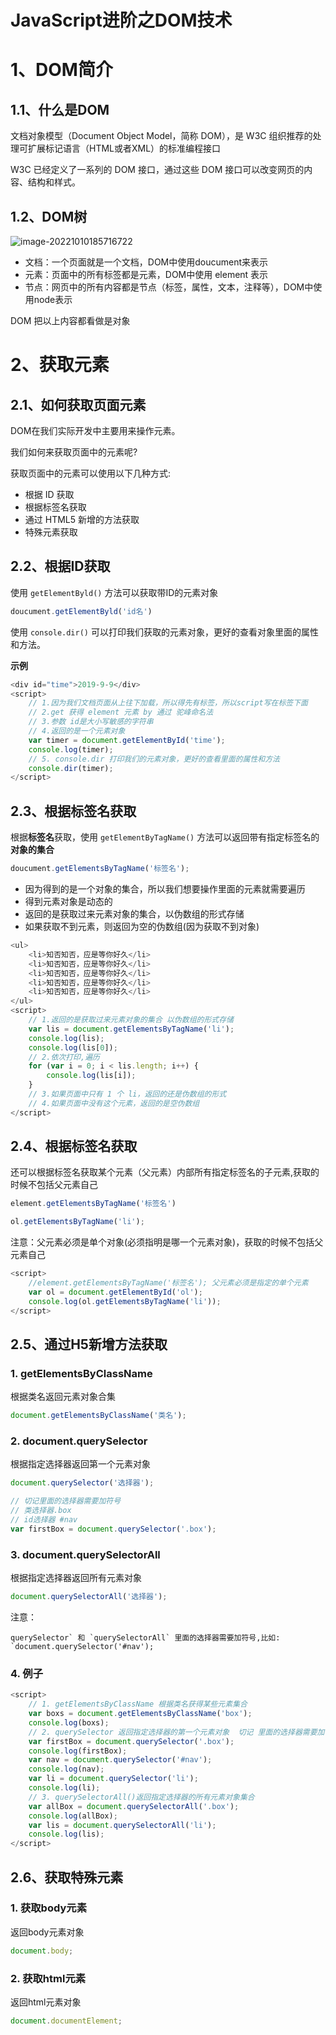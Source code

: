 # JavaScript进阶之DOM技术

# 1、DOM简介

## 1.1、什么是DOM

文档对象模型（Document Object Model，简称 DOM），是 W3C 组织推荐的处理可扩展标记语言（HTML或者XML）的标准编程接口

W3C 已经定义了一系列的 DOM 接口，通过这些 DOM 接口可以改变网页的内容、结构和样式。

## 1.2、DOM树



![image-20221010185716722](https://victor-gx.oss-cn-beijing.aliyuncs.com/img/2022/JavaScript/202210101950269.png)

- 文档：一个页面就是一个文档，DOM中使用doucument来表示
- 元素：页面中的所有标签都是元素，DOM中使用 element 表示
- 节点：网页中的所有内容都是节点（标签，属性，文本，注释等），DOM中使用node表示

DOM 把以上内容都看做是对象

# 2、获取元素

## 2.1、如何获取页面元素

DOM在我们实际开发中主要用来操作元素。

我们如何来获取页面中的元素呢?

获取页面中的元素可以使用以下几种方式:

- 根据 ID 获取
- 根据标签名获取
- 通过 HTML5 新增的方法获取
- 特殊元素获取

## 2.2、根据ID获取

使用 `getElementByld()` 方法可以获取带ID的元素对象

```javascript
doucument.getElementByld('id名')
```

使用 `console.dir()` 可以打印我们获取的元素对象，更好的查看对象里面的属性和方法。

**示例**

```javascript
<div id="time">2019-9-9</div>
<script>
    // 1.因为我们文档页面从上往下加载，所以得先有标签，所以script写在标签下面
    // 2.get 获得 element 元素 by 通过 驼峰命名法
    // 3.参数 id是大小写敏感的字符串
    // 4.返回的是一个元素对象
    var timer = document.getElementById('time');
    console.log(timer);
    // 5. console.dir 打印我们的元素对象，更好的查看里面的属性和方法
    console.dir(timer);
</script>
```

## 2.3、根据标签名获取

根据**标签名**获取，使用 `getElementByTagName()` 方法可以返回带有指定标签名的**对象的集合**

```javascript
doucument.getElementsByTagName('标签名');
```

- 因为得到的是一个对象的集合，所以我们想要操作里面的元素就需要遍历
- 得到元素对象是动态的
- 返回的是获取过来元素对象的集合，以伪数组的形式存储
- 如果获取不到元素，则返回为空的伪数组(因为获取不到对象)

```javascript
<ul>
    <li>知否知否，应是等你好久</li>
    <li>知否知否，应是等你好久</li>
    <li>知否知否，应是等你好久</li>
    <li>知否知否，应是等你好久</li>
    <li>知否知否，应是等你好久</li>
</ul>
<script>
    // 1.返回的是获取过来元素对象的集合 以伪数组的形式存储
    var lis = document.getElementsByTagName('li');
    console.log(lis);
    console.log(lis[0]);
    // 2.依次打印,遍历
    for (var i = 0; i < lis.length; i++) {
        console.log(lis[i]);
    }
    // 3.如果页面中只有 1 个 li，返回的还是伪数组的形式
    // 4.如果页面中没有这个元素，返回的是空伪数组
</script>
```

## 2.4、根据标签名获取

还可以根据标签名获取某个元素（父元素）内部所有指定标签名的子元素,获取的时候不包括父元素自己

```javascript
element.getElementsByTagName('标签名')

ol.getElementsByTagName('li');
```

注意：父元素必须是单个对象(必须指明是哪一个元素对象)，获取的时候不包括父元素自己

```javascript
<script>
	//element.getElementsByTagName('标签名'); 父元素必须是指定的单个元素
    var ol = document.getElementById('ol');
    console.log(ol.getElementsByTagName('li'));
</script>
```

## 2.5、通过H5新增方法获取

### 1. getElementsByClassName

根据类名返回元素对象合集

```javascript
document.getElementsByClassName('类名'); 
```

### 2. document.querySelector

根据指定选择器返回第一个元素对象

```javascript
document.querySelector('选择器');

// 切记里面的选择器需要加符号 
// 类选择器.box 
// id选择器 #nav
var firstBox = document.querySelector('.box');
```

### 3. document.querySelectorAll

根据指定选择器返回所有元素对象

```javascript
document.querySelectorAll('选择器');
```

注意：

```
querySelector` 和 `querySelectorAll` 里面的选择器需要加符号,比如: `document.querySelector('#nav');
```

### 4. 例子

```javascript
<script>
    // 1. getElementsByClassName 根据类名获得某些元素集合
    var boxs = document.getElementsByClassName('box');
    console.log(boxs);
    // 2. querySelector 返回指定选择器的第一个元素对象  切记 里面的选择器需要加符号 .box  #nav
    var firstBox = document.querySelector('.box');
    console.log(firstBox);
    var nav = document.querySelector('#nav');
    console.log(nav);
    var li = document.querySelector('li');
    console.log(li);
    // 3. querySelectorAll()返回指定选择器的所有元素对象集合
    var allBox = document.querySelectorAll('.box');
    console.log(allBox);
    var lis = document.querySelectorAll('li');
    console.log(lis);
</script>
```

## 2.6、获取特殊元素

### 1. 获取body元素

返回body元素对象

```javascript
document.body;
```

### 2. 获取html元素

返回html元素对象

```javascript
document.documentElement;
```



